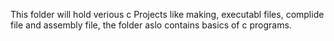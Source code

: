 This folder will hold verious c Projects like making, executabl files, complide file and assembly file, the folder aslo contains basics of c programs.
